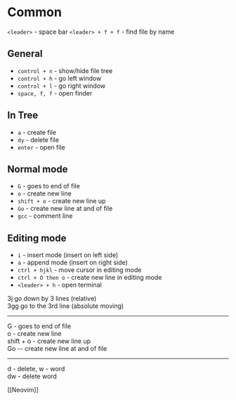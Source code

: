 # Common
`<leader>` - space bar
`<leader> + f + f` - find file by name

## General
- `control + n` - show/hide file tree
- `control + h` - go left window
- `control + l` - go right window
- `space, f, f` - open finder 
## In Tree
- `a` - create file
- `dy` - delete file
- `enter` - open file
## Normal mode
+ `G` - goes to end of file  
+ `o` - create new line  
+ `shift + o` - create new line up  
+ `Go` - create new line at and of file  
+ `gcc` - comment line
## Editing mode
+ `i` - insert mode (insert on left side)
+ `a` - append mode (insert on right side)
+ `ctrl + hjkl` - move cursor in editing mode
+ `ctrl + O then o` - create new line in editing mode
+ `<leader> + h` - open terminal

3j  go down by 3 lines (relative)  
3gg go to the 3rd line (absolute moving)  
  
------  
G - goes to end of file  
o - create new line  
shift + o - create new line up  
Go -- create new line at and of file  
  
---  
d - delete, w - word  
dw - delete word

[[Neovim]]
